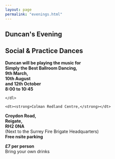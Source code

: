 ```yaml
---
layout: page
permalink: "evenings.html"
---
```



<article class="grid_12 center-text">
<h2>Duncan's Evening </h2>
<h2>Social & Practice Dances</h2>
</article>

<article class="grid_6 center-text padded-bottom">
  <dl>
    <dl>
      <dt><strong>Duncan will be playing the music for</strong></dt>
      <dt><strong>Simply the Best Ballroom Dancing,</strong></dt>
    <dt><strong>9th March,</strong></dt>   
<dt><strong>10th August</strong></dt>
<dt><strong>and 12th October</strong></dt>
<dt><strong>8:00 to 10:45</strong></dt>
   
    </dl>
  </dl>
</article>


<article class="grid_6 center-text padded-bottom">
  <dl>

    <dt><strong>Colman Redland Centre,</strong></dt>
<dt><strong>Croydon Road,</strong></dt>
<dt><strong>Reigate,</strong></dt>
<dt><strong>RH2 0NA</strong></dt>
<dt>(Next to the Surrey Fire Brigate Headquarters)</dt>
<dt><strong>Free nsite parking</strong></dt>
  </dl>
</article>

<article class="grid_12 center-text padded-bottom">
<dl>
<dt><strong>£7 per person</strong></dt>
 <dt>Bring your own drinks</dt>
</dl>

</article>

